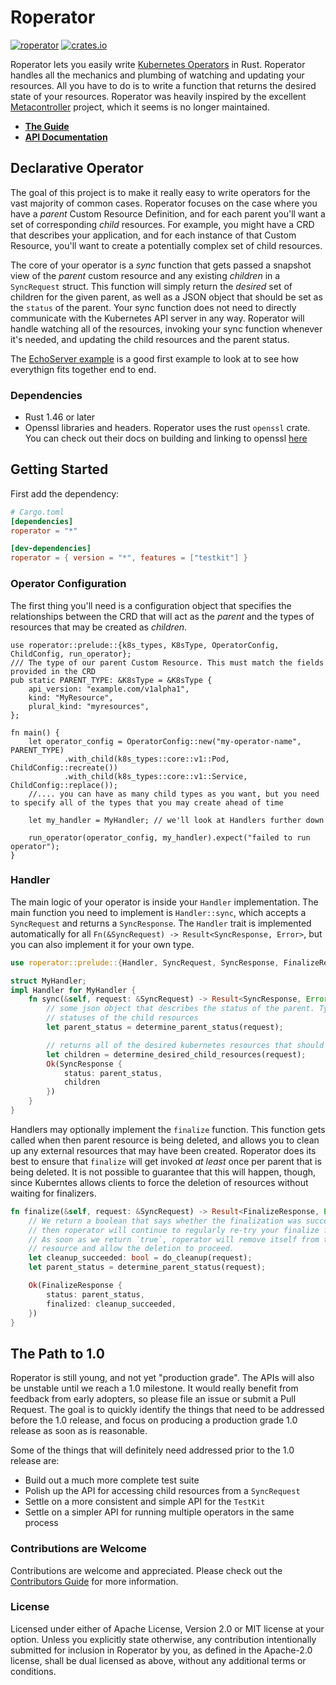 # Roperator

[![roperator](https://docs.rs/roperator/badge.svg)](https://docs.rs/roperator) [![crates.io](https://img.shields.io/crates/v/roperator)](https://crates.io/crates/roperator)

Roperator lets you easily write [Kubernetes Operators](https://kubernetes.io/docs/concepts/extend-kubernetes/operator/) in Rust. Roperator handles all the mechanics and plumbing of watching and updating your resources. All you have to do is to write a function that returns the desired state of your resources. Roperator was heavily inspired by the excellent [Metacontroller](https://github.com/GoogleCloudPlatform/metacontroller) project, which it seems is no longer maintained.

- [**The Guide**](https://psfried.github.io/roperator/)
- [**API Documentation**](https://docs.rs/roperator/)

## Declarative Operator

The goal of this project is to make it really easy to write operators for the vast majority of common cases. Roperator focuses on the case where you have a _parent_ Custom Resource Definition, and for each parent you'll want a set of corresponding _child_ resources. For example, you might have a CRD that describes your application, and for each instance of that Custom Resource, you'll want to create a potentially complex set of child resources.

The core of your operator is a _sync_ function that gets passed a snapshot view of the _parent_ custom resource and any existing _children_ in a `SyncRequest` struct. This function will simply return the _desired_ set of children for the given parent, as well as a JSON object that should be set as the `status` of the parent. Your sync function does not need to directly communicate with the Kubernetes API server in any way. Roperator will handle watching all of the resources, invoking your sync function whenever it's needed, and updating the child resources and the parent status.

The [EchoServer example](examples/echo-server/README.md) is a good first example to look at to see how everythign fits together end to end.

### Dependencies

- Rust 1.46 or later
- Openssl libraries and headers. Roperator uses the rust `openssl` crate. You can check out their docs on building and linking to openssl [here](https://docs.rs/openssl/0.10.26/openssl/index.html#building)

## Getting Started

First add the dependency:

```toml
# Cargo.toml
[dependencies]
roperator = "*"

[dev-dependencies]
roperator = { version = "*", features = ["testkit"] }
```

### Operator Configuration

The first thing you'll need is a configuration object that specifies the relationships between the CRD that will act as the _parent_ and the types of resources that may be created as _children_.

```rust,no_run
use roperator::prelude::{k8s_types, K8sType, OperatorConfig, ChildConfig, run_operator};
/// The type of our parent Custom Resource. This must match the fields provided in the CRD
pub static PARENT_TYPE: &K8sType = &K8sType {
    api_version: "example.com/v1alpha1",
    kind: "MyResource",
    plural_kind: "myresources",
};

fn main() {
    let operator_config = OperatorConfig::new("my-operator-name", PARENT_TYPE)
            .with_child(k8s_types::core::v1::Pod, ChildConfig::recreate())
            .with_child(k8s_types::core::v1::Service, ChildConfig::replace());
    //.... you can have as many child types as you want, but you need to specify all of the types that you may create ahead of time

    let my_handler = MyHandler; // we'll look at Handlers further down

    run_operator(operator_config, my_handler).expect("failed to run operator");
}
```

### Handler

The main logic of your operator is inside your `Handler` implementation. The main function you need to implement is `Handler::sync`, which accepts a `SyncRequest` and returns a `SyncResponse`. The `Handler` trait is implemented automatically for all `Fn(&SyncRequest) -> Result<SyncResponse, Error>`, but you can also implement it for your own type.

```rust
use roperator::prelude::{Handler, SyncRequest, SyncResponse, FinalizeResponse, Error};

struct MyHandler;
impl Handler for MyHandler {
    fn sync(&self, request: &SyncRequest) -> Result<SyncResponse, Error> {
        // some json object that describes the status of the parent. Typically, this will be determined just based on the
        // statuses of the child resources
        let parent_status = determine_parent_status(request);

        // returns all of the desired kubernetes resources that should correspond to this parent
        let children = determine_desired_child_resources(request);
        Ok(SyncResponse {
            status: parent_status,
            children
        })
    }
}
```

Handlers may optionally implement the `finalize` function. This function gets called when then parent resource is being deleted, and allows you to clean up any external resources that may have been created. Roperator does its best to ensure that `finalize` will get invoked _at least_ once per parent that is being deleted. It is not possible to guarantee that this will happen, though, since Kuberntes allows clients to force the deletion of resources without waiting for finalizers.

```rust
fn finalize(&self, request: &SyncRequest) -> Result<FinalizeResponse, Error> {
    // We return a boolean that says whether the finalization was successful or not. If we return false,
    // then roperator will continue to regularly re-try your finalize function until it succeeds.
    // As soon as we return `true`, roperator will remove itself from the finalizers list of your parent
    // resource and allow the deletion to proceed.
    let cleanup_succeeded: bool = do_cleanup(request);
    let parent_status = determine_parent_status(request);

    Ok(FinalizeResponse {
        status: parent_status,
        finalized: cleanup_succeeded,
    })
}
```

## The Path to 1.0

Roperator is still young, and not yet "production grade". The APIs will also be unstable until we reach a 1.0 milestone. It would really benefit from feedback from early adopters, so please file an issue or submit a Pull Request. The goal is to quickly identify the things that need to be addressed before the 1.0 release, and focus on producing a production grade 1.0 release as soon as is reasonable.

Some of the things that will definitely need addressed prior to the 1.0 release are:

- Build out a much more complete test suite
- Polish up the API for accessing child resources from a `SyncRequest`
- Settle on a more consistent and simple API for the `TestKit`
- Settle on a simpler API for running multiple operators in the same process

### Contributions are Welcome

Contributions are welcome and appreciated. Please check out the [Contributors Guide](https://psfried.github.io/roperator/contributors-guide.html) for more information.

### License

Licensed under either of Apache License, Version 2.0 or MIT license at your option.
Unless you explicitly state otherwise, any contribution intentionally submitted for inclusion in Roperator by you, as defined in the Apache-2.0 license, shall be dual licensed as above, without any additional terms or conditions.
